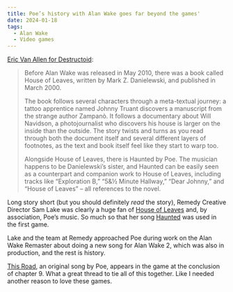 ```yaml
---
title: Poe’s history with Alan Wake goes far beyond the games'
date: 2024-01-18
tags:
  - Alan Wake
  - Video games
---
```


[Eric Van Allen for Destructoid](https://www.destructoid.com/alan-wake-2-poe-this-road-interview-sam-lake-remedy/):

> Before Alan Wake was released in May 2010, there was a book called House of Leaves, written by Mark Z. Danielewski, and published in March 2000.
>
> The book follows several characters through a meta-textual journey: a tattoo apprentice named Johnny Truant discovers a manuscript from the strange author Zampanò. It follows a documentary about Will Navidson, a photojournalist who discovers his house is larger on the inside than the outside. The story twists and turns as you read through both the document itself and several different layers of footnotes, as the text and book itself feel like they start to warp too.
>
> Alongside House of Leaves, there is Haunted by Poe. The musician happens to be Danielewski’s sister, and Haunted can be easily seen as a counterpart and companion work to House of Leaves, including tracks like “Exploration B,” “5&amp;½ Minute Hallway,” “Dear Johnny,” and “House of Leaves” – all references to the novel.

Long story short (but you should definitely *read* the story), Remedy Creative Director Sam Lake was clearly a huge fan of [House of Leaves](https://en.wikipedia.org/wiki/House_of_Leaves) and, by association, Poe’s music. So much so that her song [Haunted](https://music.apple.com/ca/album/haunted/326672049?i=326672059) was used in the first game.

Lake and the team at Remedy approached Poe during work on the Alan Wake Remaster about doing a new song for Alan Wake 2, which was also in production, and the rest is history.

[This Road](https://youtu.be/XWBIbWjtyq8?si=awV2bCNeSf_SXpPk), an original song by Poe, appears in the game at the conclusion of chapter 9. What a great thread to tie all of this together. Like I needed another reason to love these games.
